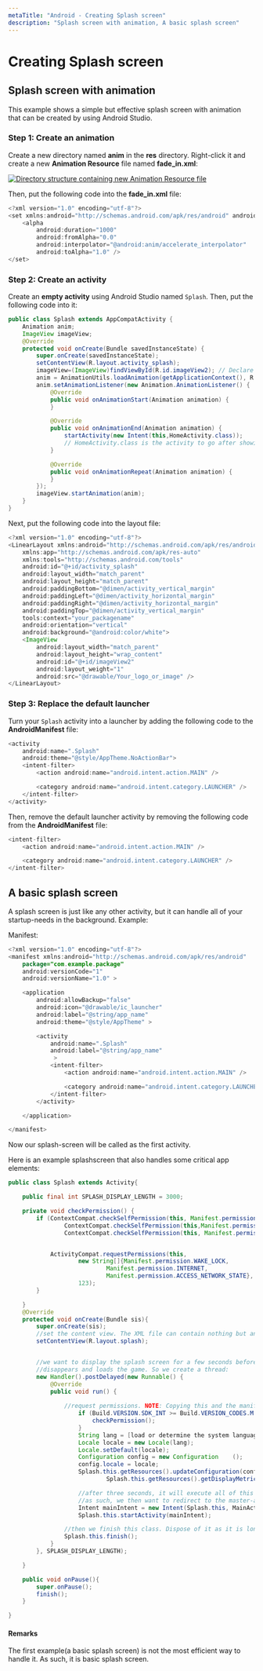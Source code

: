 ```yaml
---
metaTitle: "Android - Creating Splash screen"
description: "Splash screen with animation, A basic splash screen"
---
```


# Creating Splash screen




## Splash screen with animation


This example shows a simple but effective splash screen with animation that can be created by using Android Studio.

### Step 1: Create an animation

Create a new directory named **anim** in the **res** directory. Right-click it and create a new **Animation Resource** file named **fade_in.xml**:

[<img src="https://i.stack.imgur.com/M2lkT.png" alt="Directory structure containing new Animation Resource file" />](https://i.stack.imgur.com/M2lkT.png)

Then, put the following code into the **fade_in.xml** file:

```java
<?xml version="1.0" encoding="utf-8"?>
<set xmlns:android="http://schemas.android.com/apk/res/android" android:fillAfter="true" >
    <alpha
        android:duration="1000"
        android:fromAlpha="0.0"
        android:interpolator="@android:anim/accelerate_interpolator"
        android:toAlpha="1.0" />
</set>

```

### Step 2: Create an activity

Create an **empty activity** using Android Studio named `Splash`. Then, put the following code into it:

```java
public class Splash extends AppCompatActivity {
    Animation anim;
    ImageView imageView;
    @Override
    protected void onCreate(Bundle savedInstanceState) {
        super.onCreate(savedInstanceState);
        setContentView(R.layout.activity_splash);
        imageView=(ImageView)findViewById(R.id.imageView2); // Declare an imageView to show the animation.
        anim = AnimationUtils.loadAnimation(getApplicationContext(), R.anim.fade_in); // Create the animation.
        anim.setAnimationListener(new Animation.AnimationListener() {
            @Override
            public void onAnimationStart(Animation animation) {
            }

            @Override
            public void onAnimationEnd(Animation animation) {
                startActivity(new Intent(this,HomeActivity.class));
                // HomeActivity.class is the activity to go after showing the splash screen.
            }

            @Override
            public void onAnimationRepeat(Animation animation) {
            }
        });
        imageView.startAnimation(anim);
    }
}

```

Next, put the following code into the layout file:

```java
<?xml version="1.0" encoding="utf-8"?>
<LinearLayout xmlns:android="http://schemas.android.com/apk/res/android"
    xmlns:app="http://schemas.android.com/apk/res-auto"
    xmlns:tools="http://schemas.android.com/tools"
    android:id="@+id/activity_splash"
    android:layout_width="match_parent"
    android:layout_height="match_parent"
    android:paddingBottom="@dimen/activity_vertical_margin"
    android:paddingLeft="@dimen/activity_horizontal_margin"
    android:paddingRight="@dimen/activity_horizontal_margin"
    android:paddingTop="@dimen/activity_vertical_margin"
    tools:context="your_packagename"
    android:orientation="vertical"
    android:background="@android:color/white">
    <ImageView
        android:layout_width="match_parent"
        android:layout_height="wrap_content"
        android:id="@+id/imageView2"
        android:layout_weight="1"
        android:src="@drawable/Your_logo_or_image" />
</LinearLayout>

```

### Step 3: Replace the default launcher

Turn your `Splash` activity into a launcher by adding the following code to the **AndroidManifest** file:

```java
<activity
    android:name=".Splash"
    android:theme="@style/AppTheme.NoActionBar">
    <intent-filter>
        <action android:name="android.intent.action.MAIN" />

        <category android:name="android.intent.category.LAUNCHER" />
    </intent-filter>
</activity>

```

Then, remove the default launcher activity by removing the following code from the **AndroidManifest** file:

```java
<intent-filter>
    <action android:name="android.intent.action.MAIN" />

    <category android:name="android.intent.category.LAUNCHER" />
</intent-filter>

```



## A basic splash screen


A splash screen is just like any other activity, but it can handle all of your startup-needs in the background. Example:

Manifest:

```java
<?xml version="1.0" encoding="utf-8"?>
<manifest xmlns:android="http://schemas.android.com/apk/res/android"
    package="com.example.package"
    android:versionCode="1"
    android:versionName="1.0" >

    <application
        android:allowBackup="false"
        android:icon="@drawable/ic_launcher"
        android:label="@string/app_name"
        android:theme="@style/AppTheme" >

        <activity
            android:name=".Splash"
            android:label="@string/app_name"
             >
            <intent-filter>
                <action android:name="android.intent.action.MAIN" />

                <category android:name="android.intent.category.LAUNCHER" />
            </intent-filter>
        </activity>

    </application>

</manifest>

```

Now our splash-screen will be called as the first activity.

Here is an example splashscreen that also handles some critical app elements:

```java
public class Splash extends Activity{

    public final int SPLASH_DISPLAY_LENGTH = 3000;

    private void checkPermission() {
        if (ContextCompat.checkSelfPermission(this, Manifest.permission.WAKE_LOCK) != PackageManager.PERMISSION_GRANTED ||
                ContextCompat.checkSelfPermission(this,Manifest.permission.INTERNET) != PackageManager.PERMISSION_GRANTED ||
                ContextCompat.checkSelfPermission(this, Manifest.permission.ACCESS_NETWORK_STATE) != PackageManager.PERMISSION_GRANTED) {//Can add more as per requirement


            ActivityCompat.requestPermissions(this,
                    new String[]{Manifest.permission.WAKE_LOCK,
                            Manifest.permission.INTERNET,
                            Manifest.permission.ACCESS_NETWORK_STATE},
                    123);
        }

    }
    @Override
    protected void onCreate(Bundle sis){
        super.onCreate(sis);
        //set the content view. The XML file can contain nothing but an image, such as a logo or the app icon
        setContentView(R.layout.splash);


        //we want to display the splash screen for a few seconds before it automatically
        //disappears and loads the game. So we create a thread:
        new Handler().postDelayed(new Runnable() {
            @Override
            public void run() {
                
                //request permissions. NOTE: Copying this and the manifest will cause the app to crash as the permissions requested aren't defined in the manifest. 
                    if (Build.VERSION.SDK_INT >= Build.VERSION_CODES.M ) {
                        checkPermission();
                    }
                    String lang = [load or determine the system language and set to default if it isn't available.]
                    Locale locale = new Locale(lang);
                    Locale.setDefault(locale);
                    Configuration config = new Configuration    ();
                    config.locale = locale;
                    Splash.this.getResources().updateConfiguration(config,
                            Splash.this.getResources().getDisplayMetrics())   ;

                    //after three seconds, it will execute all of this code.
                    //as such, we then want to redirect to the master-activity
                    Intent mainIntent = new Intent(Splash.this, MainActivity.class);
                    Splash.this.startActivity(mainIntent);

                //then we finish this class. Dispose of it as it is longer needed
                Splash.this.finish();
            }
        }, SPLASH_DISPLAY_LENGTH);

    }

    public void onPause(){
        super.onPause();
        finish();
    }

}

```



#### Remarks


The first example(a basic splash screen) is not the most efficient way to handle it. As such, it is basic splash screen.

